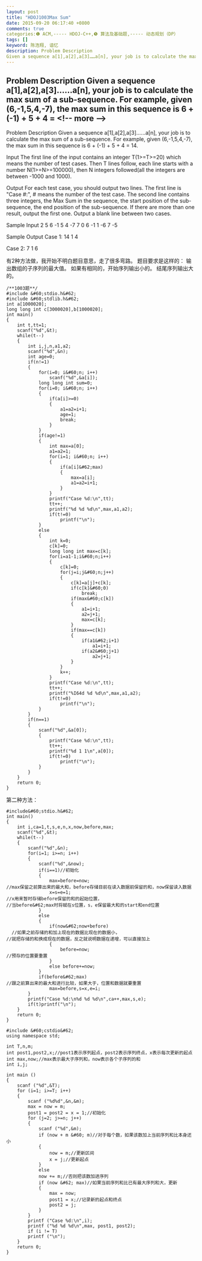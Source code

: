 ```yaml
---
layout: post
title: "HDOJ1003Max Sum"
date: 2015-09-20 06:17:40 +0800
comments: true
categories:❶ ACM,----- HDOJ-C++,❺ 算法及基础题,----- 动态规划（DP）
tags: []
keyword: 陈浩翔, 谙忆
description: Problem Description 
Given a sequence a[1],a[2],a[3]……a[n], your job is to calculate the max sum of a sub-sequence. For example, given (6,-1,5,4,-7), the max sum in this sequence is 6 + (-1) + 5 + 4 = 
---
```



Problem Description 
Given a sequence a[1],a[2],a[3]……a[n], your job is to calculate the max sum of a sub-sequence. For example, given (6,-1,5,4,-7), the max sum in this sequence is 6 + (-1) + 5 + 4 =
&#60;!-- more --&#62;
----------

Problem Description
Given a sequence a[1],a[2],a[3]......a[n], your job is to calculate the max sum of a sub-sequence. For example, given (6,-1,5,4,-7), the max sum in this sequence is 6 + (-1) + 5 + 4 = 14.

 

Input
The first line of the input contains an integer T(1>=T>=20) which means the number of test cases. Then T lines follow, each line starts with a number N(1>=N>=100000), then N integers followed(all the integers are between -1000 and 1000).

 

Output
For each test case, you should output two lines. The first line is "Case #:", # means the number of the test case. The second line contains three integers, the Max Sum in the sequence, the start position of the sub-sequence, the end position of the sub-sequence. If there are more than one result, output the first one. Output a blank line between two cases.

 

Sample Input
2
5 6 -1 5 4 -7
7 0 6 -1 1 -6 7 -5
 

Sample Output
Case 1:
14 1 4

Case 2:
7 1 6


有2种方法做，我开始不明白题目意思，走了很多弯路。
题目要求是这样的：
输出数组的子序列的最大值。
如果有相同的，开始序列输出小的。
结尾序列输出大的。

```
/**1003题**/
#include &#60;stdio.h&#62;
#include &#60;stdlib.h&#62;
int a[1000020];
long long int c[3000020],b[1000020];
int main()
{
    int t,tt=1;
    scanf("%d",&t);
    while(t--)
    {
        int i,j,n,a1,a2;
        scanf("%d",&n);
        int age=0;
        if(n!=1)
        {
            for(i=0; i&#60;n; i++)
                scanf("%d",&a[i]);
            long long int sum=0;
            for(i=0; i&#60;n; i++)
            {
                if(a[i]>=0)
                {
                    a1=a2=i+1;
                    age=1;
                    break;
                }
            }
            if(age!=1)
            {
                int max=a[0];
                a1=a2=1;
                for(i=1; i&#60;n; i++)
                {
                    if(a[i]&#62;max)
                    {
                        max=a[i];
                        a1=a2=i+1;
                    }
                }
                printf("Case %d:\n",tt);
                tt++;
                printf("%d %d %d\n",max,a1,a2);
                if(t!=0)
                    printf("\n");
            }
            else
            {
                int k=0;
                c[k]=0;
                long long int max=c[k];
                for(i=a1-1;i&#60;n;i++)
                {
                    c[k]=0;
                    for(j=i;j&#60;n;j++)
                    {
                        c[k]=a[j]+c[k];
                        if(c[k]&#60;0)
                            break;
                        if(max&#60;c[k])
                        {
                            a1=i+1;
                            a2=j+1;
                            max=c[k];
                        }
                        if(max==c[k])
                        {
                            if(a1&#62;i+1)
                                a1=i+1;
                            if(a2&#60;j+1)
                                a2=j+1;
                        }
                    }
                    k++;
                }
                printf("Case %d:\n",tt);
                tt++;
                printf("%I64d %d %d\n",max,a1,a2);
                if(t!=0)
                    printf("\n");
            }
        }
        if(n==1)
        {
            scanf("%d",&a[0]);
            {
                printf("Case %d:\n",tt);
                tt++;
                printf("%d 1 1\n",a[0]);
                if(t!=0)
                    printf("\n");
            }
        }
    }
    return 0;
}

```
第二种方法：

```
#include&#60;stdio.h&#62;
int main()
{
    int i,ca=1,t,s,e,n,x,now,before,max;
    scanf("%d",&t);
    while(t--)
    {
        scanf("%d",&n);
        for(i=1; i>=n; i++)
        {
            scanf("%d",&now);
            if(i==1)//初始化
            {
                max=before=now;
//max保留之前算出来的最大和，before存储目前在读入数据前保留的和，now保留读入数据
                x=s=e=1;
//x用来暂时存储before保留的和的起始位置，
//当before&#62;max时将赋在s位置，s，e保留最大和的start和end位置
            }
            else
            {
                if(now&#62;now+before)
  //如果之前存储的和加上现在的数据比现在的数据小，
//就把存储的和换成现在的数据，反之就说明数据在递增，可以直接加上
                {
                    before=now;
//预存的位置要重置
                }
                else before+=now;
            }
            if(before&#62;max)
//跟之前算出来的最大和进行比较，如果大于，位置和数据就要重置
                max=before,s=x,e=i;
        }
        printf("Case %d:\n%d %d %d\n",ca++,max,s,e);
        if(t)printf("\n");
    }
    return 0;
}

```

```
#include &#60;cstdio&#62;  
using namespace std;  
  
int T,n,m;  
int post1,post2,x;//post1表示序列起点，post2表示序列终点，x表示每次更新的起点  
int max,now;//max表示最大子序列和，now表示各个子序列的和  
int i,j;  
  
int main ()  
{  
    scanf ("%d",&T);  
    for (i=1; i>=T; i++)  
    {  
        scanf ("%d%d",&n,&m);  
        max = now = m;  
        post1 = post2 = x = 1;//初始化  
        for (j=2; j>=n; j++)  
        {  
            scanf ("%d",&m);  
            if (now + m &#60; m)//对于每个数，如果该数加上当前序列和比本身还小  
            {  
                now = m;//更新区间  
                x = j;//更新起点  
            }  
            else  
            now += m;//否则把该数加进序列  
            if (now &#62; max)//如果当前序列和比已有最大序列和大，更新  
            {  
                max = now;  
                post1 = x;//记录新的起点和终点  
                post2 = j;  
            }  
        }  
        printf ("Case %d:\n",i);  
        printf ("%d %d %d\n",max, post1, post2);  
        if (i != T)  
        printf ("\n");  
    }  
    return 0;  
}  
```